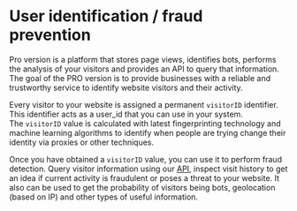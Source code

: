 # User identification / fraud prevention

Pro version is a platform that stores  page views, identifies bots, performs the analysis of your visitors and provides an API to query that information. The goal of the PRO version is to provide businesses with a reliable and trustworthy service to identify website visitors and their activity.  
  
Every visitor to your website is assigned a permanent `visitorID` identifier. This identifier acts as a user\_id that you can use in your system.   
The `visitorID` value is calculated with latest fingerprinting technology and machine learning algorithms to identify when people are trying change their identity via proxies or other techniques.  
  
Once you have obtained a `visitorID` value, you can use it to perform fraud detection. Query  visitor information using our [API](server-api.md),  inspect visit history to get an idea if current activity is fraudulent or poses a threat to your website. It also can be used to get the probability of visitors being bots, geolocation \(based on IP\) and other types of useful information.


